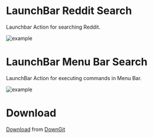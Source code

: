 # LaunchBar Reddit Search

Launchbar Action for searching Reddit.

![example](https://user-images.githubusercontent.com/25830486/155899657-9442a0b8-52b6-40be-8255-9ea6364cabd1.gif)

# LaunchBar Menu Bar Search

LaunchBar Action for executing commands in Menu Bar.

![example](https://user-images.githubusercontent.com/25830486/156948353-5363dcc9-7e48-4b98-bdce-1306b5c0eb1a.gif)

# Download

[Download](https://minhaskamal.github.io/DownGit/#/home?url=https://github.com/ewlcheng/launchbar-actions) from [DownGit](https://github.com/MinhasKamal/DownGit)
